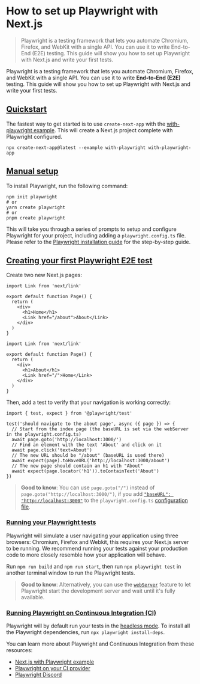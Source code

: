 # How to set up Playwright with Next.js

> Playwright is a testing framework that lets you automate Chromium, Firefox, and WebKit with a single API. You can use it to write End-to-End (E2E) testing. This guide will show you how to set up Playwright with Next.js and write your first tests.



Playwright is a testing framework that lets you automate Chromium, Firefox, and WebKit with a single API. You can use it to write **End-to-End (E2E)** testing. This guide will show you how to set up Playwright with Next.js and write your first tests.

## [Quickstart](#quickstart)

The fastest way to get started is to use `create-next-app` with the [with-playwright example](https://github.com/vercel/next.js/tree/canary/examples/with-playwright). This will create a Next.js project complete with Playwright configured.

    npx create-next-app@latest --example with-playwright with-playwright-app

## [Manual setup](#manual-setup)

To install Playwright, run the following command:

    npm init playwright
    # or
    yarn create playwright
    # or
    pnpm create playwright

This will take you through a series of prompts to setup and configure Playwright for your project, including adding a `playwright.config.ts` file. Please refer to the [Playwright installation guide](https://playwright.dev/docs/intro#installation) for the step-by-step guide.

## [Creating your first Playwright E2E test](#creating-your-first-playwright-e2e-test)

Create two new Next.js pages:

    import Link from 'next/link'
     
    export default function Page() {
      return (
        <div>
          <h1>Home</h1>
          <Link href="/about">About</Link>
        </div>
      )
    }

    import Link from 'next/link'
     
    export default function Page() {
      return (
        <div>
          <h1>About</h1>
          <Link href="/">Home</Link>
        </div>
      )
    }

Then, add a test to verify that your navigation is working correctly:

    import { test, expect } from '@playwright/test'
     
    test('should navigate to the about page', async ({ page }) => {
      // Start from the index page (the baseURL is set via the webServer in the playwright.config.ts)
      await page.goto('http://localhost:3000/')
      // Find an element with the text 'About' and click on it
      await page.click('text=About')
      // The new URL should be "/about" (baseURL is used there)
      await expect(page).toHaveURL('http://localhost:3000/about')
      // The new page should contain an h1 with "About"
      await expect(page.locator('h1')).toContainText('About')
    })

> **Good to know**: You can use `page.goto("/")` instead of `page.goto("http://localhost:3000/")`, if you add [`"baseURL": "http://localhost:3000"`](https://playwright.dev/docs/api/class-testoptions#test-options-base-url) to the `playwright.config.ts` [configuration file](https://playwright.dev/docs/test-configuration).

### [Running your Playwright tests](#running-your-playwright-tests)

Playwright will simulate a user navigating your application using three browsers: Chromium, Firefox and Webkit, this requires your Next.js server to be running. We recommend running your tests against your production code to more closely resemble how your application will behave.

Run `npm run build` and `npm run start`, then run `npx playwright test` in another terminal window to run the Playwright tests.

> **Good to know**: Alternatively, you can use the [`webServer`](https://playwright.dev/docs/test-webserver/) feature to let Playwright start the development server and wait until it's fully available.

### [Running Playwright on Continuous Integration (CI)](#running-playwright-on-continuous-integration-ci)

Playwright will by default run your tests in the [headless mode](https://playwright.dev/docs/ci#running-headed). To install all the Playwright dependencies, run `npx playwright install-deps`.

You can learn more about Playwright and Continuous Integration from these resources:

*   [Next.js with Playwright example](https://github.com/vercel/next.js/tree/canary/examples/with-playwright)
*   [Playwright on your CI provider](https://playwright.dev/docs/ci)
*   [Playwright Discord](https://discord.com/invite/playwright-807756831384403968)
